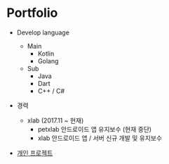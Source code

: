 # Portfolio 

- Develop language
    - Main
        - Kotlin
        - Golang
    - Sub
      - Java
      - Dart
      - C++ / C#

- 경력
    - xlab (2017.11 ~ 현재)
        - petxlab 안드로이드 앱 유지보수 (현재 중단)
        - xlab 안드로이드 앱 / 서버 신규 개발 및 유지보수
        
- [개인 프로젝트](https://1drv.ms/u/s!AnZUl3_3ZAKThvpSOQpcJrcpC6_M8g?e=dB3PtO)

